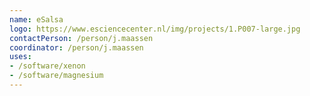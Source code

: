 ```yaml
---
name: eSalsa
logo: https://www.esciencecenter.nl/img/projects/1.P007-large.jpg
contactPerson: /person/j.maassen
coordinator: /person/j.maassen
uses:
- /software/xenon
- /software/magnesium
---
```

